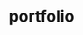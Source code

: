 ---
layout: page
title: portfolio
nav: false
nav_order: 5
dropdown: true
children:
  - title: art
    permalink: /art/
  - title: projects
    permalink: /projects/
  # - title: divider
---
